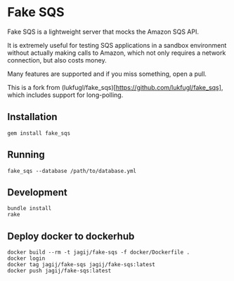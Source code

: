 # Fake SQS

Fake SQS is a lightweight server that mocks the Amazon SQS API.

It is extremely useful for testing SQS applications in a sandbox environment without actually
making calls to Amazon, which not only requires a network connection, but also costs
money.

Many features are supported and if you miss something, open a pull.

This is a fork from (lukfugl/fake_sqs)[https://github.com/lukfugl/fake_sqs], which includes support for long-polling.

## Installation

```
gem install fake_sqs
```

## Running

```
fake_sqs --database /path/to/database.yml
```

## Development

```
bundle install
rake
```

## Deploy docker to dockerhub
```
docker build --rm -t jagij/fake-sqs -f docker/Dockerfile .
docker login
docker tag jagij/fake-sqs jagij/fake-sqs:latest
docker push jagij/fake-sqs:latest
```
